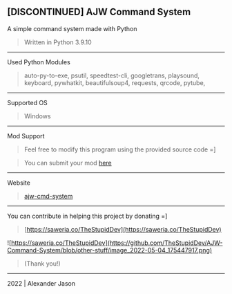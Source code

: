 [DISCONTINUED] AJW Command System
-------------------------------------------
A simple command system made with Python
>Written in Python 3.9.10
___________________________________________
Used Python Modules
>auto-py-to-exe, psutil, speedtest-cli, googletrans, playsound, keyboard, pywhatkit, beautifulsoup4, requests, qrcode, pytube, 
___________________________________________
Supported OS
>Windows
___________________________________________
Mod Support
>Feel free to modify this program using the provided source code =]

>You can submit your mod [here](https://forms.gle/TrN25mQdw7Ug3RJx7) 
___________________________________________
Website 
>[ajw-cmd-system](https://sites.google.com/view/ajw-cmd-system/) 
___________________________________________
You can contribute in helping this project by donating =]

>[https://saweria.co/TheStupidDev](https://saweria.co/TheStupidDev) 

![https://saweria.co/TheStupidDev](https://github.com/TheStupidDev/AJW-Command-System/blob/other-stuff/image_2022-05-04_175447917.png)

> (Thank you!) 

___________________________________________
2022 | Alexander Jason
